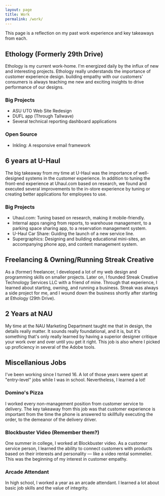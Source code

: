 ```yaml
---
layout: page
title: Work
permalink: /work/
---
```


This page is a reflection on my past work experience and key takeaways from each.

## Ethology (Formerly 29th Drive)

Ethology is my current work-home. I'm energized daily by the influx of new and interesting projects. Ethology really understands the importance of customer experience design. building empathy with our customers' consumers is always teaching me new and exciting insights to drive performance of our designs.

### Big Projects

- ASU UTO Web Site Redesign
- DUFL app (Through Tallwave)
- Several technical reporting dashboard applications

### Open Source

- Inkling: A responsive email framework

## 6 years at U-Haul

The big takeaway from my time at U-Haul was the importance of well-designed systems in the customer experience. In addition to tuning the front-end experience at Uhaul.com based on research, we found and executed several improvements to the in-store experience by tuning or creating better applications for employees to use.

### Big Projects

- Uhaul.com: Tuning based on research, making it mobile-friendly.
- Internal apps ranging from reports, to warehouse management, to a parking space sharing app, to a reservation management system.
- U-Haul Car Share: Guiding the launch of a new service line.
- Supergraphics: Designing and building educational mini-sites, an accompanying phone app, and content management system.

## Freelancing & Owning/Running Streak Creative

As a (former) freelancer, I developed a lot of my web design and programming skills on smaller projects. Later on, I founded Streak Creative Technology Services LLC with a friend of mine. Through that experience, I learned about starting, owning, and running a business. Streak was always a side project for me, and I wound down the business shortly after starting at Ethology (29th Drive).

## 2 Years at NAU

My time at the NAU Marketing Department taught me that in design, the details really matter. It sounds really foundational, and it is, but it's something that's only really learned by having a superior designer critique your work over and over until you get it right. This job is also where I picked up proficiency in several of the Adobe tools.

## Miscellanious Jobs

I've been working since I turned 16. A lot of those years were spent at "entry-level" jobs while I was in school. Nevertheless, I learned a lot!

### Domino's Pizza

I worked every non-management position from customer service to delivery. The key takeaway from this job was that customer experience is important from the time the phone is answered to skillfully executing the order, to the demeanor of the delivery driver.

### Blockbuster Video (Remember them?)

One summer in college, I worked at Blockbuster video. As a customer service person, I learned the ability to connect customers with products based on their interests and personality &mdash; like a video rental sommelier. This was the beginning of my interest in customer empathy.

### Arcade Attendant

In high school, I worked a year as an arcade attendant. I learned a lot about basic job skills and the value of integrity.
